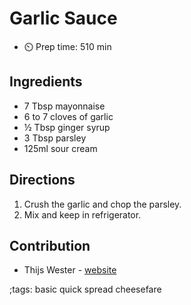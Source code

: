 # Garlic Sauce

- ⏲️ Prep time: 510 min 

## Ingredients
- 7 Tbsp mayonnaise 
- 6 to 7 cloves of garlic
- ½ Tbsp ginger syrup
- 3 Tbsp parsley
- 125ml sour cream

## Directions
1. Crush the garlic and chop the parsley.
2. Mix and keep in refrigerator.

## Contribution
- Thijs Wester - [website](https://wester.digital)

;tags: basic quick spread cheesefare
